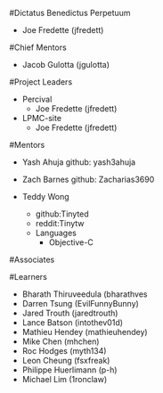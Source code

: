 #Dictatus Benedictus Perpetuum

- Joe Fredette (jfredett)

#Chief Mentors

- Jacob Gulotta (jgulotta)

#Project Leaders

- Percival
  - Joe Fredette (jfredett)
- LPMC-site
  - Joe Fredette (jfredett)

#Mentors

- Yash Ahuja 
  github: yash3ahuja

- Zach Barnes 
  github: Zacharias3690

- Teddy Wong 
  * github:Tinyted
  * reddit:Tinytw
  * Languages
    - Objective-C

#Associates


#Learners

- Bharath Thiruveedula (bharathves
- Darren Tsung (EvilFunnyBunny)
- Jared Trouth (jaredtrouth)
- Lance Batson (intothev01d)
- Mathieu Hendey (mathieuhendey)
- Mike Chen (mhchen)
- Roc Hodges (myth134)
- Leon Cheung (fsxfreak)
- Philippe Huerlimann (p-h)
- Michael Lim (1ronclaw)
